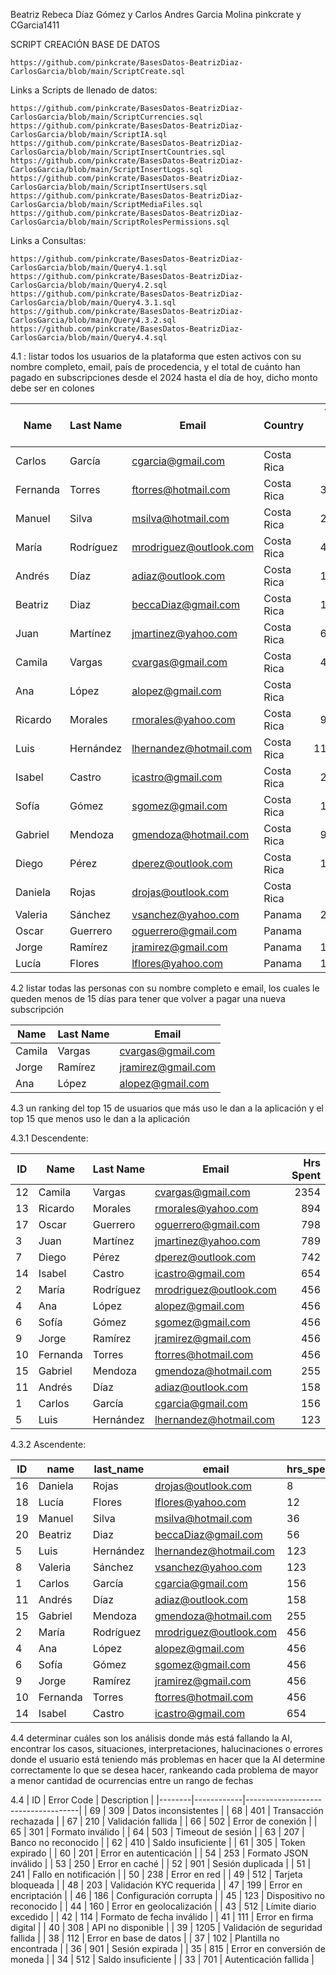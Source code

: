 Beatriz Rebeca Díaz Gómez y Carlos Andres Garcia Molina
pinkcrate y CGarcia1411


SCRIPT CREACIÓN BASE DE DATOS

	https://github.com/pinkcrate/BasesDatos-BeatrizDiaz-CarlosGarcia/blob/main/ScriptCreate.sql

Links a Scripts de llenado de datos:

	https://github.com/pinkcrate/BasesDatos-BeatrizDiaz-CarlosGarcia/blob/main/ScriptCurrencies.sql
	https://github.com/pinkcrate/BasesDatos-BeatrizDiaz-CarlosGarcia/blob/main/ScriptIA.sql
	https://github.com/pinkcrate/BasesDatos-BeatrizDiaz-CarlosGarcia/blob/main/ScriptInsertCountries.sql
	https://github.com/pinkcrate/BasesDatos-BeatrizDiaz-CarlosGarcia/blob/main/ScriptInsertLogs.sql
	https://github.com/pinkcrate/BasesDatos-BeatrizDiaz-CarlosGarcia/blob/main/ScriptInsertUsers.sql
	https://github.com/pinkcrate/BasesDatos-BeatrizDiaz-CarlosGarcia/blob/main/ScriptMediaFiles.sql
	https://github.com/pinkcrate/BasesDatos-BeatrizDiaz-CarlosGarcia/blob/main/ScriptRolesPermissions.sql

Links a Consultas:

	https://github.com/pinkcrate/BasesDatos-BeatrizDiaz-CarlosGarcia/blob/main/Query4.1.sql
	https://github.com/pinkcrate/BasesDatos-BeatrizDiaz-CarlosGarcia/blob/main/Query4.2.sql
	https://github.com/pinkcrate/BasesDatos-BeatrizDiaz-CarlosGarcia/blob/main/Query4.3.1.sql
	https://github.com/pinkcrate/BasesDatos-BeatrizDiaz-CarlosGarcia/blob/main/Query4.3.2.sql 
	https://github.com/pinkcrate/BasesDatos-BeatrizDiaz-CarlosGarcia/blob/main/Query4.4.sql 


4.1 : listar todos los usuarios de la plataforma que esten activos con su nombre completo, email, país de procedencia, y el total de cuánto han pagado en subscripciones desde el 2024 hasta el día de hoy, dicho monto debe ser en colones

| Name     | Last Name | Email                    | Country    | Total Paid (₡) |
|----------|-----------|--------------------------|------------|---------------:|
| Carlos   | García    | cgarcia@gmail.com        | Costa Rica |           5.14 |
| Fernanda | Torres    | ftorres@hotmail.com      | Costa Rica |          30.00 |
| Manuel   | Silva     | msilva@hotmail.com       | Costa Rica |          20.00 |
| María    | Rodríguez | mrodriguez@outlook.com   | Costa Rica |          49.99 |
| Andrés   | Díaz      | adiaz@outlook.com        | Costa Rica |          19.75 |
| Beatriz  | Diaz      | beccaDiaz@gmail.com      | Costa Rica |          19.07 |
| Juan     | Martínez  | jmartinez@yahoo.com      | Costa Rica |          67.00 |
| Camila   | Vargas    | cvargas@gmail.com        | Costa Rica |          48.14 |
| Ana      | López     | alopez@gmail.com         | Costa Rica |           7.50 |
| Ricardo  | Morales   | rmorales@yahoo.com       | Costa Rica |          99.99 |
| Luis     | Hernández | lhernandez@hotmail.com   | Costa Rica |         111.74 |
| Isabel   | Castro    | icastro@gmail.com        | Costa Rica |          25.00 |
| Sofía    | Gómez     | sgomez@gmail.com         | Costa Rica |          15.99 |
| Gabriel  | Mendoza   | gmendoza@hotmail.com     | Costa Rica |          96.75 |
| Diego    | Pérez     | dperez@outlook.com       | Costa Rica |          15.75 |
| Daniela  | Rojas     | drojas@outlook.com       | Costa Rica |           9.99 |
| Valeria  | Sánchez   | vsanchez@yahoo.com       | Panama     |          27.82 |
| Oscar    | Guerrero  | oguerrero@gmail.com      | Panama     |           5.99 |
| Jorge    | Ramírez   | jramirez@gmail.com       | Panama     |          10.00 |
| Lucía    | Flores    | lflores@yahoo.com        | Panama     |          12.50 |




4.2  listar todas las personas con su nombre completo e email, los cuales le queden menos de 15 días para tener que volver a pagar una nueva subscripción

| Name   | Last Name| Email               |
|--------|----------|---------------------|
| Camila | Vargas   | cvargas@gmail.com   |
| Jorge  | Ramírez  | jramirez@gmail.com  |
| Ana    | López    | alopez@gmail.com    |



4.3 un ranking del top 15 de usuarios que más uso le dan a la aplicación y el top 15 que menos uso le dan a la aplicación 

4.3.1 Descendente:

| ID | Name     | Last Name | Email                    | Hrs Spent |
|----|----------|-----------|--------------------------|----------:|
| 12 | Camila   | Vargas    | cvargas@gmail.com        |      2354 |
| 13 | Ricardo  | Morales   | rmorales@yahoo.com       |       894 |
| 17 | Oscar    | Guerrero  | oguerrero@gmail.com      |       798 |
|  3 | Juan     | Martínez  | jmartinez@yahoo.com      |       789 |
|  7 | Diego    | Pérez     | dperez@outlook.com       |       742 |
| 14 | Isabel   | Castro    | icastro@gmail.com        |       654 |
|  2 | María    | Rodríguez | mrodriguez@outlook.com   |       456 |
|  4 | Ana      | López     | alopez@gmail.com         |       456 |
|  6 | Sofía    | Gómez     | sgomez@gmail.com         |       456 |
|  9 | Jorge    | Ramírez   | jramirez@gmail.com       |       456 |
| 10 | Fernanda | Torres    | ftorres@hotmail.com      |       456 |
| 15 | Gabriel  | Mendoza   | gmendoza@hotmail.com     |       255 |
| 11 | Andrés   | Díaz      | adiaz@outlook.com        |       158 |
|  1 | Carlos   | García    | cgarcia@gmail.com        |       156 |
|  5 | Luis     | Hernández | lhernandez@hotmail.com   |       123 |


4.3.2 Ascendente:

| ID | name       | last_name | email                   |hrs_spent|
|----|------------|-----------|-------------------------|---------|
| 16 | Daniela    | Rojas     | drojas@outlook.com      |   8     |
| 18 | Lucía      | Flores    | lflores@yahoo.com       |   12    |
| 19 | Manuel     | Silva     | msilva@hotmail.com      |   36    |
| 20 | Beatriz    | Diaz      | beccaDiaz@gmail.com     |   56    |
| 5  | Luis       | Hernández | lhernandez@hotmail.com  |   123   |
| 8  | Valeria    | Sánchez   | vsanchez@yahoo.com      |   123   |
| 1  | Carlos     | García    | cgarcia@gmail.com       |   156   |
| 11 | Andrés     | Díaz      | adiaz@outlook.com       |   158   |
| 15 | Gabriel    | Mendoza   | gmendoza@hotmail.com    |   255   |
| 2  | María      | Rodríguez | mrodriguez@outlook.com  |   456   |
| 4  | Ana        | López     | alopez@gmail.com        |   456   |
| 6  | Sofía      | Gómez     | sgomez@gmail.com        |   456   |
| 9  | Jorge      | Ramírez   | jramirez@gmail.com      |   456   |
| 10 | Fernanda   | Torres    | ftorres@hotmail.com     |   456   |
| 14 | Isabel     | Castro    | icastro@gmail.com       |   654   |




4.4 determinar cuáles son los análisis donde más está fallando la AI, encontrar los casos, situaciones, interpretaciones, halucinaciones o errores donde el usuario está teniendo más problemas en hacer que la AI determine correctamente lo que se desea hacer, rankeando cada problema de mayor a menor cantidad de ocurrencias entre un rango de fechas

4.4
|   ID   | Error Code | Description                        |
|--------|------------|------------------------------------|
| 69     | 309        | Datos inconsistentes               |
| 68     | 401        | Transacción rechazada              |
| 67     | 210        | Validación fallida                 |
| 66     | 502        | Error de conexión                  |
| 65     | 301        | Formato inválido                   |
| 64     | 503        | Timeout de sesión                  |
| 63     | 207        | Banco no reconocido                |
| 62     | 410        | Saldo insuficiente                 |
| 61     | 305        | Token expirado                     |
| 60     | 201        | Error en autenticación             |
| 54     | 253        | Formato JSON inválido              |
| 53     | 250        | Error en caché                     |
| 52     | 901        | Sesión duplicada                   |
| 51     | 241        | Fallo en notificación              |
| 50     | 238        | Error en red                       |
| 49     | 512        | Tarjeta bloqueada                  |
| 48     | 203        | Validación KYC requerida           |
| 47     | 199        | Error en encriptación              |
| 46     | 186        | Configuración corrupta             |
| 45     | 123        | Dispositivo no reconocido          |
| 44     | 160        | Error en geolocalización           |
| 43     | 512        | Límite diario excedido             |
| 42     | 114        | Formato de fecha inválido          |
| 41     | 111        | Error en firma digital             |
| 40     | 308        | API no disponible                  |
| 39     | 1205       | Validación de seguridad fallida    |
| 38     | 112        | Error en base de datos             |
| 37     | 102        | Plantilla no encontrada            |
| 36     | 901        | Sesión expirada                    |
| 35     | 815        | Error en conversión de moneda      |
| 34     | 512        | Saldo insuficiente                 |
| 33     | 701        | Autenticación fallida              |

